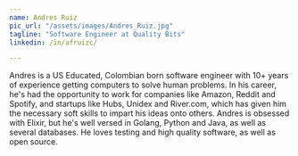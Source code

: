 ```yaml
---
name: Andres Ruiz
pic_url: "/assets/images/Andres_Ruiz.jpg"
tagline: "Software Engineer at Quality Bits"
linkedin: /in/afruizc/

---
```

Andres is a US Educated, Colombian born software engineer with 10+ years of experience getting computers to solve human problems. In his career, he's had the opportunity to work for companies like Amazon, Reddit and Spotify, and startups like Hubs, Unidex and River.com, which has given him the necessary soft skills to impart his ideas onto others. Andres is obsessed with Elixir, but he's well versed in Golang, Python and Java, as well as several databases. He loves testing and high quality software, as well as open source.
